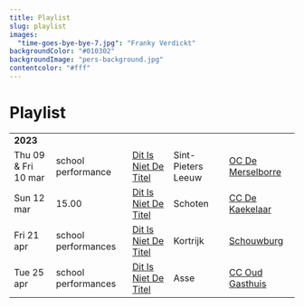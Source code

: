 ```yaml
---
title: Playlist
slug: playlist
images:
  "time-goes-bye-bye-7.jpg": "Franky Verdickt"
backgroundColor: "#010302"
backgroundImage: "pers-background.jpg"
contentcolor: "#fff"
---
```

# Playlist

<div class="table-responsive">
<table class="playlist">
<tr><td colspan="5"><strong>2023</strong></td></tr>
<tr><td>Thu 09 & Fri 10 mar</td><td>school performance</td><td><a href="/nl/shows/dit-is-niet-de-titel">Dit Is Niet De Titel</a></td><td>Sint-Pieters Leeuw</td><td><a href="https://www.brulspl.be/">OC De Merselborre</a></td></tr>
<tr><td>Sun 12 mar</td><td>15.00</td><td><a href="/nl/shows/dit-is-niet-de-titel">Dit Is Niet De Titel</a></td><td>Schoten</td><td><a href="https://www.ccschoten.be/">CC De Kaekelaar</a></td></tr>
<tr><td>Fri 21 apr</td><td>school performances</td><td><a href="/nl/shows/dit-is-niet-de-titel">Dit Is Niet De Titel</a></td><td>Kortrijk</td><td><a href="https://www.cultuurcentrumkortrijk.be/">Schouwburg</a></td></tr>
<tr><td>Tue 25 apr</td><td>school performances</td><td><a href="/nl/shows/dit-is-niet-de-titel">Dit Is Niet De Titel</a></td><td>Asse</td><td><a href="https://www.ccasse.be/">CC Oud Gasthuis</a></td></tr>

</table>
</div>
